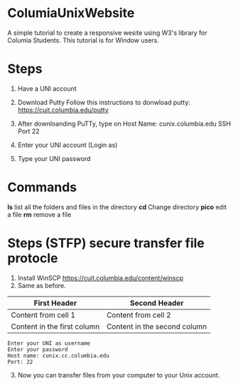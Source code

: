 # ColumiaUnixWebsite
A simple tutorial to create a responsive wesite using W3's library for Columia Students. 
This tutorial is for Window users. 

# Steps
1. Have a UNI account 
2. Download Putty 
    Follow this instructions to donwload putty: https://cuit.columbia.edu/putty
3. After downloanding PuTTy, type on Host Name: cunix.columbia.edu
SSH
Port 22
    
4. Enter your UNI account (Login as)
5. Type your UNI password

# Commands
**ls** list all the folders and files in the directory 
**cd** Change directory 
**pico** edit a file
**rm** remove a file

# Steps (STFP) secure transfer file protocle
1. Install WinSCP
    https://cuit.columbia.edu/content/winscp
2. Same as before. 

First Header | Second Header
------------ | -------------
Content from cell 1 | Content from cell 2
Content in the first column | Content in the second column


    Enter your UNI as username 
    Enter your password
    Host name: cunix.cc.columbia.edu
    Port: 22
3. Now you can transfer files from your computer to your Unix account. 

